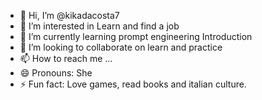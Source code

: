 - 👋 Hi, I’m @kikadacosta7
- 👀 I’m interested in Learn and find a job
- 🌱 I’m currently learning prompt engineering Introduction
- 💞️ I’m looking to collaborate on learn and practice
- 📫 How to reach me ...
- 😄 Pronouns: She
- ⚡ Fun fact: Love games, read books and italian culture.

<!---
kikadacosta7/kikadacosta7 is a ✨ special ✨ repository because its `README.md` (this file) appears on your GitHub profile.
You can click the Preview link to take a look at your changes.
--->

